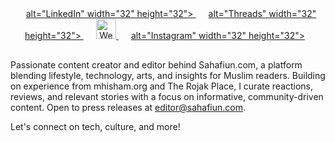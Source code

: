 <!-- Social Links Section -->
<div style="text-align:center; margin-bottom: 30px;">
  <a href="https://www.linkedin.com/in/mhisham" target="_blank" style="margin: 0 10px;">
    alt="LinkedIn" width="32" height="32">
  </a>
  <a href="https://www.threads.net/@mhishamsg" target="_blank" style="margin: 0 10px;">
     alt="Threads" width="32" height="32">
  </a>
  <a href="https://sahafiun.com" target="_blank" style="margin: 0 10px;">
    <img src="https://sahafiun.com/wp-content/uploads/2023/03/cropped-mhlshamsg-1-scaled-1.webp" alt="Website" width="32" height="32">
  </a>
  <a href="https://instagram.com/mhishamsg" target="_blank" style="margin: 0 10px;">
     alt="Instagram" width="32" height="32">
  </a>
</div>

Passionate content creator and editor behind Sahafiun.com, a platform blending lifestyle, technology, arts, and insights for Muslim readers. Building on experience from mhisham.org and The Rojak Place, I curate reactions, reviews, and relevant stories with a focus on informative, community-driven content. Open to press releases at editor@sahafiun.com.

Let's connect on tech, culture, and more!
